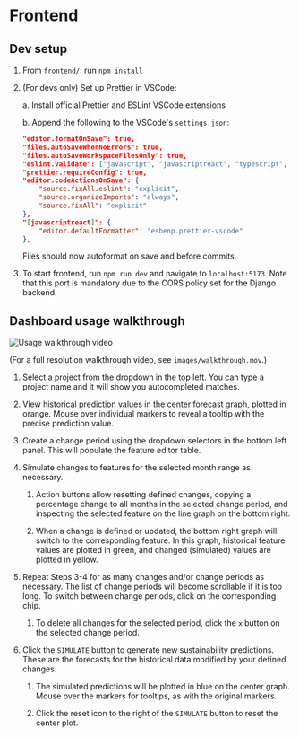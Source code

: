 # Frontend

## Dev setup

1. From `frontend/`: run `npm install`
2. (For devs only) Set up Prettier in VSCode:

   a. Install official Prettier and ESLint VSCode extensions

   b. Append the following to the VSCode's `settings.json`:

   ```JSON
   "editor.formatOnSave": true,
   "files.autoSaveWhenNoErrors": true,
   "files.autoSaveWorkspaceFilesOnly": true,
   "eslint.validate": ["javascript", "javascriptreact", "typescript",   "typescriptreact"],
   "prettier.requireConfig": true,
   "editor.codeActionsOnSave": {
       "source.fixAll.eslint": "explicit",
       "source.organizeImports": "always",
       "source.fixAll": "explicit"
   },
   "[javascriptreact]": {
       "editor.defaultFormatter": "esbenp.prettier-vscode"
   },
   ```

   Files should now autoformat on save and before commits.

3. To start frontend, run `npm run dev` and navigate to `localhost:5173`. Note that this port is mandatory due to the CORS policy set for the Django backend.

## Dashboard usage walkthrough

![Usage walkthrough video](https://github.com/user-attachments/assets/b54e7a9e-9eb2-4677-b0db-54f1a21a25ad)

(For a full resolution walkthrough video, see `images/walkthrough.mov`.)

1. Select a project from the dropdown in the top left. You can type a project name and it will show you autocompleted matches.

2. View historical prediction values in the center forecast graph, plotted in orange. Mouse over individual markers to reveal a tooltip with the precise prediction value.

3. Create a change period using the dropdown selectors in the bottom left panel. This will populate the feature editor table.

4. Simulate changes to features for the selected month range as necessary.

   1. Action buttons allow resetting defined changes, copying a percentage change to all months in the selected change period, and inspecting the selected feature on the line graph on the bottom right.

   2. When a change is defined or updated, the bottom right graph will switch to the corresponding feature. In this graph, historical feature values are plotted in green, and changed (simulated) values are plotted in yellow.

5. Repeat Steps 3-4 for as many changes and/or change periods as necessary. The list of change periods will become scrollable if it is too long. To switch between change periods, click on the corresponding chip.

   1. To delete all changes for the selected period, click the `x` button on the selected change period.

6. Click the `SIMULATE` button to generate new sustainability predictions. These are the forecasts for the historical data modified by your defined changes.

   1. The simulated predictions will be plotted in blue on the center graph. Mouse over the markers for tooltips, as with the original markers.

   2. Click the reset icon to the right of the `SIMULATE` button to reset the center plot.
